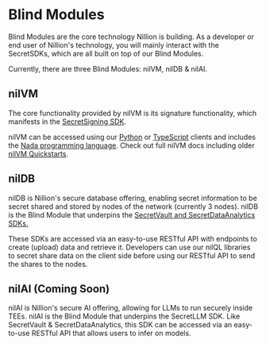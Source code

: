 # Blind Modules

Blind Modules are the core technology Nillion is building. As a developer or end user of Nillion's technology, you will mainly interact with the SecretSDKs, which are all built on top of our Blind Modules.

Currently, there are three Blind Modules: nilVM, nilDB & nilAI.

## nilVM

The core functionality provided by nilVM is its signature functionality, which manifests in the [SecretSigning SDK](/build/secretSigning/overview).

nilVM can be accessed using our [Python](/python-client) or [TypeScript](/js-client) clients and includes the [Nada programming language](/nada-lang). Check out full nilVM docs including older [nilVM Quickstarts](/start-building).

## nilDB

nilDB is Nillion's secure database offering, enabling secret information to be secret shared and stored by nodes of the network (currently 3 nodes).
nilDB is the Blind Module that underpins the [SecretVault and SecretDataAnalytics SDKs.](./secretVault-secretDataAnalytics/overview.md)

These SDKs are accessed via an easy-to-use RESTful API with endpoints to create (upload) data and retrieve it. Developers can use our nilQL libraries to secret share data on the client side before using our RESTful API to send the shares to the nodes.

## nilAI (Coming Soon)

nilAI is Nillion's secure AI offering, allowing for LLMs to run securely inside TEEs. nilAI is the Blind Module that underpins the SecretLLM SDK. Like SecretVault & SecretDataAnalytics, this SDK can be accessed via an easy-to-use RESTful API that allows users to infer on models.
